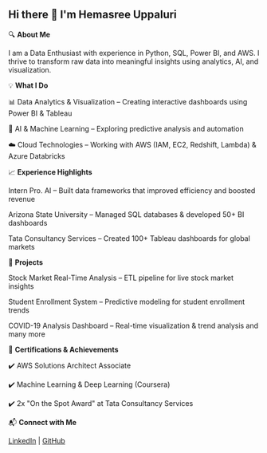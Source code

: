 ## Hi there 👋 I'm Hemasree Uppaluri 

<!--
**hemasreeuvs/hemasreeuvs** is a ✨ _special_ ✨ repository because its `README.md` (this file) appears on your GitHub profile.

Here are some ideas to get you started:

- 🔭 I’m currently working on ...
- 🌱 I’m currently learning ...
- 👯 I’m looking to collaborate on ...
- 🤔 I’m looking for help with ...
- 💬 Ask me about ...
- 📫 How to reach me: ...
- 😄 Pronouns: ...
- ⚡ Fun fact: ...
-->

🔍 **About Me**

I am a Data Enthusiast with experience in Python, SQL, Power BI, and AWS. I thrive to  transform raw data into meaningful insights using analytics, AI, and visualization.

💡 **What I Do**

📊 Data Analytics & Visualization – Creating interactive dashboards using Power BI & Tableau

🤖 AI & Machine Learning – Exploring predictive analysis and automation

☁️ Cloud Technologies – Working with AWS (IAM, EC2, Redshift, Lambda) & Azure Databricks

📈 **Experience Highlights**

Intern Pro. AI – Built data frameworks that improved efficiency and boosted revenue

Arizona State University – Managed SQL databases & developed 50+ BI dashboards

Tata Consultancy Services – Created 100+ Tableau dashboards for global markets

🌱 **Projects**

Stock Market Real-Time Analysis – ETL pipeline for live stock market insights

Student Enrollment System – Predictive modeling for student enrollment trends

COVID-19 Analysis Dashboard – Real-time visualization & trend analysis and many more

📜 **Certifications & Achievements**

✔️ AWS Solutions Architect Associate

✔️ Machine Learning & Deep Learning (Coursera)

✔️ 2x "On the Spot Award" at Tata Consultancy Services

📬 **Connect with Me**

[LinkedIn](https://www.linkedin.com/in/uvshema) | [GitHub](https://github.com/hemasreeuvs)
